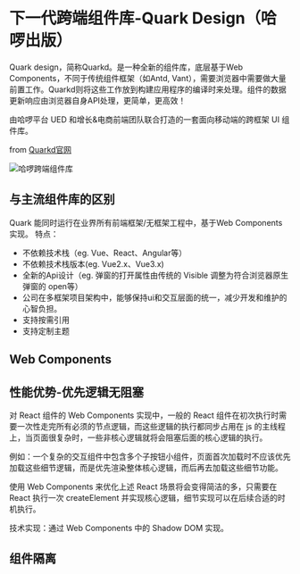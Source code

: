 # 下一代跨端组件库-Quark Design（哈啰出版）
Quark design，简称Quarkd。是一种全新的组件库，底层基于Web Components，不同于传统组件框架（如Antd, Vant），需要浏览器中需要做大量前置工作。Quarkd则将这些工作放到构建应用程序的编译时来处理。组件的数据更新响应由浏览器自身API处理，更简单，更高效！

由哈啰平台 UED 和增长&电商前端团队联合打造的一套面向移动端的跨框架 UI 组件库。

from [Quarkd官网](https://quark-ecosystem.github.io/quarkd-docs/vue/#/)

![哈啰跨端组件库](/哈啰跨端组件库.png)

## 与主流组件库的区别
Quark 能同时运行在业界所有前端框架/无框架工程中，基于Web Components 实现。
特点：
- 不依赖技术栈（eg. Vue、React、Angular等）
- 不依赖技术栈版本(eg. Vue2.x、Vue3.x)
- 全新的Api设计（eg. 弹窗的打开属性由传统的 Visible 调整为符合浏览器原生弹窗的 open等）
- 公司在多框架项目架构中，能够保持ui和交互层面的统一，减少开发和维护的心智负担。 
- 支持按需引用
- 支持定制主题

## Web Components

## 性能优势-优先逻辑无阻塞
对 React 组件的 Web Components 实现中，一般的 React 组件在初次执行时需要一次性走完所有必须的节点逻辑，而这些逻辑的执行都同步占用在 js 的主线程上，当页面很复杂时，一些非核心逻辑就将会阻塞后面的核心逻辑的执行。

例如：一个复杂的交互组件中包含多个子按钮小组件，页面首次加载时不应该优先加载这些细节逻辑，而是优先渲染整体核心逻辑，而后再去加载这些细节功能。

使用 Web Components 来优化上述 React 场景将会变得简洁的多，只需要在 React 执行一次 createElement 并实现核心逻辑，细节实现可以在后续合适的时机执行。

技术实现：通过 Web Components 中的 Shadow DOM 实现。

## 组件隔离
